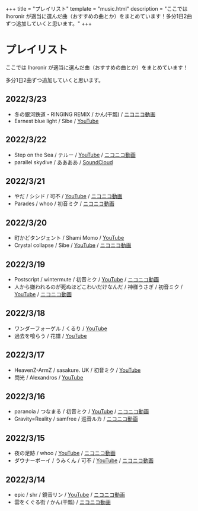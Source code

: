 +++
title = "プレイリスト"
template = "music.html"
description = "ここでは Ihoronir が適当に選んだ曲（おすすめの曲とか）をまとめています！多分1日2曲ずつ追加していくと思います。"
+++

# プレイリスト

ここでは Ihoronir が適当に選んだ曲（おすすめの曲とか）をまとめています！

多分1日2曲ずつ追加していくと思います。

## 2022/3/23

- 冬の銀河鉄道 - RINGING REMIX / かん(干瓢) / [ニコニコ動画](https://nico.ms/sm27840825)
- Earnest blue light / Sibe / [YouTube](https://youtu.be/anbCVH9wPzc)

## 2022/3/22

- Step on the Sea / テルー / [YouTube](https://youtu.be/HoxCfYVIyOQ) / [ニコニコ動画](https://nico.ms/sm35458330)
- parallel skydive / ああああ / [SoundCloud](https://soundcloud.com/ricora/parallel-skydive)

## 2022/3/21

- やだ / シシド / 可不 / [YouTube](https://youtu.be/jPJZ83ecqxw) / [ニコニコ動画](https://nico.ms/sm40143883)
- Parades / whoo / 初音ミク / [ニコニコ動画](https://nico.ms/sm11535096)

## 2022/3/20

- 町かどタンジェント / Shami Momo / [YouTube](https://youtu.be/4koCpY4iYhI)
- Crystal collapse / Sibe / [YouTube](https://youtu.be/HRV_X_T5FEc) / [ニコニコ動画](https://nico.ms/sm29009281)

## 2022/3/19

- Postscript / wintermute / 初音ミク / [YouTube](https://youtu.be/agC4wXxjcIc) / [ニコニコ動画](https://nico.ms/sm2264780)
- 人から嫌われるのが死ぬほどこわいだけなんだ / 神様うさぎ / 初音ミク / [YouTube](https://youtu.be/J-rkIXKiGqE) / [ニコニコ動画](https://nico.ms/sm38541170)

## 2022/3/18

- ワンダーフォーゲル / くるり / [YouTube](https://youtu.be/XH7lpPCxbgE)
- 過去を喰らう / 花譜 / [YouTube](https://youtu.be/tMKrECxEpq8)

## 2022/3/17

- HeavenZ-ArmZ / sasakure. UK / 初音ミク /  [YouTube](https://youtu.be/xzYDWBZ8E_U)
- 閃光 / Alexandros / [YouTube](https://youtu.be/xfG6L9I7N8I)

## 2022/3/16
- paranoia / つなまる / 初音ミク / [YouTube](https://youtu.be/xxNuM4ZkFn8) / [ニコニコ動画](https://nico.ms/sm17239967)
- Gravity=Reality / samfree / 巡音ルカ / [ニコニコ動画](https://nico.ms/sm8824425)

## 2022/3/15

- 夜の足跡 / whoo / [YouTube](https://youtu.be/ocLdkjHgVkI) / [ニコニコ動画](https://nico.ms/sm32667968)
- ダウナーボーイ / うみくん / 可不 / [YouTube](https://youtu.be/z2aFHfHyHGU) / [ニコニコ動画](https://nico.ms/sm39559770)

## 2022/3/14

- epic / shr / 鏡音リン / [YouTube](https://youtu.be/jUGLlSpv1pk) / [ニコニコ動画](https://nico.ms/sm22270475)
- 雲をくぐる街 / かん(干瓢) / [ニコニコ動画](https://nico.ms/sm9677426)
